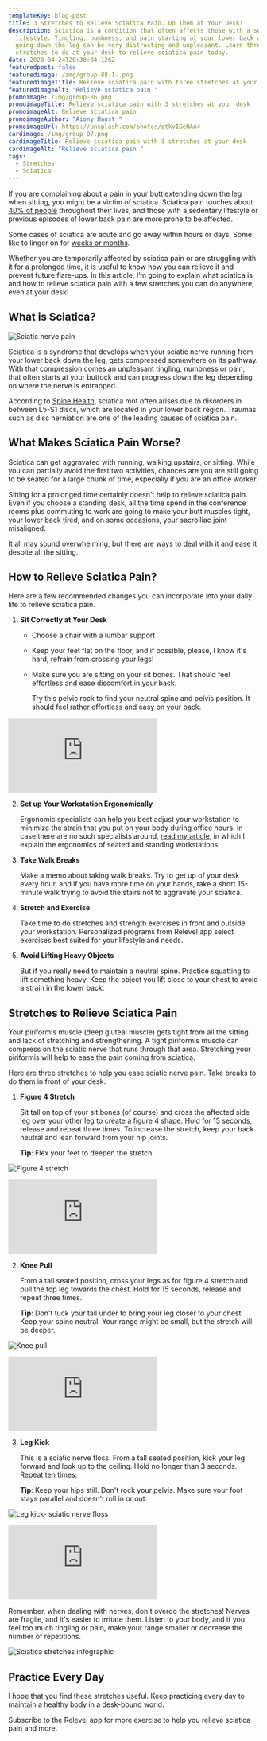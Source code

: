 ```yaml
---
templateKey: blog-post
title: 3 Stretches to Relieve Sciatica Pain. Do Them at Your Desk!
description: Sciatica is a condition that often affects those with a sedentary
  lifestyle. Tingling, numbness, and pain starting at your lower back and often
  going down the leg can be very distracting and unpleasant. Learn three
  stretches to do at your desk to relieve sciatica pain today.
date: 2020-04-24T20:30:04.126Z
featuredpost: false
featuredimage: /img/group-88-1-.png
featuredimageTitle: Relieve sciatica pain with three stretches at your desk
featuredimageAlt: "Relieve sciatica pain "
promoimage: /img/group-86.png
promoimageTitle: Relieve sciatica pain with 3 stretches at your desk
promoimageAlt: Relieve sciatica pain
promoimageAuthor: "Aiony Haust "
promoimageUrl: https://unsplash.com/photos/gtkvIGeHAn4
cardimage: /img/group-87.png
cardimageTitle: Relieve sciatica pain with 3 stretches at your desk
cardimageAlt: "Relieve sciatica pain "
tags:
  - Stretches
  - Sciatica
---
```

If you are complaining about a pain in your butt extending down the leg when sitting, you might be a victim of sciatica. Sciatica pain touches about [40% of people](https://www.health.harvard.edu/pain/sciatica-of-all-the-nerve) throughout their lives, and those with a sedentary lifestyle or previous episodes of lower back pain are more prone to be affected.[](https://www.health.harvard.edu/pain/sciatica-of-all-the-nerve)

Some cases of sciatica are acute and go away within hours or days. Some like to linger on for [weeks or months](https://www.health.harvard.edu/pain/sciatica-of-all-the-nerve).[](https://www.health.harvard.edu/pain/sciatica-of-all-the-nerve)

Whether you are temporarily affected by sciatica pain or are struggling with it for a prolonged time, it is useful to know how you can relieve it and prevent future flare-ups. In this article, I’m going to explain what sciatica is and how to relieve sciatica pain with a few stretches you can do anywhere, even at your desk!

## What is Sciatica?

![Sciatic nerve pain](/img/group-89.png "Sciatic Nerve and the Areas of Pain")

Sciatica is a syndrome that develops when your sciatic nerve running from your lower back down the leg, gets compressed somewhere on its pathway. With that compression comes an unpleasant tingling, numbness or pain, that often starts at your buttock and can progress down the leg depending on where the nerve is entrapped.

According to [Spine Health](https://www.spine-health.com/video/sciatica-interactive-video), sciatica mot often arises due to disorders in between L5-S1 discs, which are located in your lower back region. Traumas such as disc herniation are one of the leading causes of sciatica pain. 

## What Makes Sciatica Pain Worse?

Sciatica can get aggravated with running, walking upstairs, or sitting. While you can partially avoid the first two activities, chances are you are still going to be seated for a large chunk of time, especially if you are an office worker.

Sitting for a prolonged time certainly doesn't help to relieve sciatica pain. Even if you choose a standing desk, all the time spend in the conference rooms plus commuting to work are going to make your butt muscles tight, your lower back tired, and on some occasions, your sacroiliac joint misaligned. 

It all may sound overwhelming, but there are ways to deal with it and ease it despite all the sitting.

## How to Relieve Sciatica Pain?

Here are a few recommended changes you can incorporate into your daily life to relieve sciatica pain.

1. **Sit Correctly at Your Desk**

   * Choose a chair with a lumbar support
   * Keep your feet flat on the floor, and if possible, please, I know it's hard, refrain from crossing your legs!
   * Make sure you are sitting on your sit bones. That should feel effortless and ease discomfort in your back. 

     Try this pelvic rock to find your neutral spine and pelvis position. It should feel rather effortless and easy on your back.

<span class="youtube-embed__container"><iframe class="youtube-embed__player" id="ytplayer" type="text/html" src="https://www.youtube.com/embed/KJBXKOxGc4A?autoplay=1&mute=1&controls=0&loop=1&modestbranding=1&fs=0&playsinline=1&showinfo=0&playlist=KJBXKOxGc4A&origin=http://relevelapp.com?autoplay=1&mute=1&controls=0&loop=1&modestbranding=1&fs=0&playsinline=1&showinfo=0&playlist=KJBXKOxGc4A?autoplay=1&mute=1&controls=0&loop=1&modestbranding=1&fs=0&playsinline=1&showinfo=0&playlist=KJBXKOxGc4A&origin=http://relevelapp.com&origin=http://relevelapp.com?autoplay=1&mute=1&controls=0&loop=1&modestbranding=1&fs=0&playsinline=1&showinfo=0&playlist=KJBXKOxGc4A?autoplay=1&mute=1&controls=0&loop=1&modestbranding=1&fs=0&playsinline=1&showinfo=0&playlist=KJBXKOxGc4A&origin=http://relevelapp.com?autoplay=1&mute=1&controls=0&loop=1&modestbranding=1&fs=0&playsinline=1&showinfo=0&playlist=KJBXKOxGc4A?autoplay=1&mute=1&controls=0&loop=1&modestbranding=1&fs=0&playsinline=1&showinfo=0&playlist=KJBXKOxGc4A&origin=http://relevelapp.com&origin=http://relevelapp.com&origin=http://relevelapp.com?autoplay=1&mute=1&controls=0&loop=1&modestbranding=1&fs=0&playsinline=1&showinfo=0&playlist=KJBXKOxGc4A?autoplay=1&mute=1&controls=0&loop=1&modestbranding=1&fs=0&playsinline=1&showinfo=0&playlist=KJBXKOxGc4A&origin=http://relevelapp.com?autoplay=1&mute=1&controls=0&loop=1&modestbranding=1&fs=0&playsinline=1&showinfo=0&playlist=KJBXKOxGc4A?autoplay=1&mute=1&controls=0&loop=1&modestbranding=1&fs=0&playsinline=1&showinfo=0&playlist=KJBXKOxGc4A&origin=http://relevelapp.com&origin=http://relevelapp.com?autoplay=1&mute=1&controls=0&loop=1&modestbranding=1&fs=0&playsinline=1&showinfo=0&playlist=KJBXKOxGc4A?autoplay=1&mute=1&controls=0&loop=1&modestbranding=1&fs=0&playsinline=1&showinfo=0&playlist=KJBXKOxGc4A&origin=http://relevelapp.com?autoplay=1&mute=1&controls=0&loop=1&modestbranding=1&fs=0&playsinline=1&showinfo=0&playlist=KJBXKOxGc4A?autoplay=1&mute=1&controls=0&loop=1&modestbranding=1&fs=0&playsinline=1&showinfo=0&playlist=KJBXKOxGc4A&origin=http://relevelapp.com&origin=http://relevelapp.com&origin=http://relevelapp.com&origin=http://relevelapp.com?autoplay=1&mute=1&controls=0&loop=1&modestbranding=1&fs=0&playsinline=1&showinfo=0&playlist=KJBXKOxGc4A?autoplay=1&mute=1&controls=0&loop=1&modestbranding=1&fs=0&playsinline=1&showinfo=0&playlist=KJBXKOxGc4A&origin=http://relevelapp.com?autoplay=1&mute=1&controls=0&loop=1&modestbranding=1&fs=0&playsinline=1&showinfo=0&playlist=KJBXKOxGc4A?autoplay=1&mute=1&controls=0&loop=1&modestbranding=1&fs=0&playsinline=1&showinfo=0&playlist=KJBXKOxGc4A&origin=http://relevelapp.com&origin=http://relevelapp.com?autoplay=1&mute=1&controls=0&loop=1&modestbranding=1&fs=0&playsinline=1&showinfo=0&playlist=KJBXKOxGc4A?autoplay=1&mute=1&controls=0&loop=1&modestbranding=1&fs=0&playsinline=1&showinfo=0&playlist=KJBXKOxGc4A&origin=http://relevelapp.com?autoplay=1&mute=1&controls=0&loop=1&modestbranding=1&fs=0&playsinline=1&showinfo=0&playlist=KJBXKOxGc4A?autoplay=1&mute=1&controls=0&loop=1&modestbranding=1&fs=0&playsinline=1&showinfo=0&playlist=KJBXKOxGc4A&origin=http://relevelapp.com&origin=http://relevelapp.com&origin=http://relevelapp.com?autoplay=1&mute=1&controls=0&loop=1&modestbranding=1&fs=0&playsinline=1&showinfo=0&playlist=KJBXKOxGc4A?autoplay=1&mute=1&controls=0&loop=1&modestbranding=1&fs=0&playsinline=1&showinfo=0&playlist=KJBXKOxGc4A&origin=http://relevelapp.com?autoplay=1&mute=1&controls=0&loop=1&modestbranding=1&fs=0&playsinline=1&showinfo=0&playlist=KJBXKOxGc4A?autoplay=1&mute=1&controls=0&loop=1&modestbranding=1&fs=0&playsinline=1&showinfo=0&playlist=KJBXKOxGc4A&origin=http://relevelapp.com&origin=http://relevelapp.com?autoplay=1&mute=1&controls=0&loop=1&modestbranding=1&fs=0&playsinline=1&showinfo=0&playlist=KJBXKOxGc4A?autoplay=1&mute=1&controls=0&loop=1&modestbranding=1&fs=0&playsinline=1&showinfo=0&playlist=KJBXKOxGc4A&origin=http://relevelapp.com?autoplay=1&mute=1&controls=0&loop=1&modestbranding=1&fs=0&playsinline=1&showinfo=0&playlist=KJBXKOxGc4A?autoplay=1&mute=1&controls=0&loop=1&modestbranding=1&fs=0&playsinline=1&showinfo=0&playlist=KJBXKOxGc4A&origin=http://relevelapp.com&origin=http://relevelapp.com&origin=http://relevelapp.com&origin=http://relevelapp.com&origin=http://relevelapp.com" frameborder="0"></iframe></span>

2. **Set up Your Workstation Ergonomically**

   Ergonomic specialists can help you best adjust your workstation to minimize the strain that you put on your body during office hours. In case there are no such specialists around, [read my article](https://www.relevelapp.com/blog/standing-vs-sitting-desk-how-to-set-up-your-workstation-to-prevent-the-aches/), in which I explain the ergonomics of seated and standing workstations. 
3. **Take Walk Breaks**

   Make a memo about taking walk breaks. Try to get up of your desk every hour, and if you have more time on your hands, take a short 15-minute walk trying to avoid the stairs not to aggravate your sciatica.
4. **Stretch and Exercise**

   Take time to do stretches and strength exercises in front and outside your workstation. Personalized programs from Relevel app select exercises best suited for your lifestyle and needs.
5. **Avoid Lifting Heavy Objects**

   But if you really need to maintain a neutral spine. Practice squatting to lift something heavy. Keep the object you lift close to your chest to avoid a strain in the lower back.

## Stretches to Relieve Sciatica Pain

Your piriformis muscle (deep gluteal muscle) gets tight from all the sitting and lack of stretching and strengthening. A tight piriformis muscle can compress on the sciatic nerve that runs through that area. Stretching your piriformis will help to ease the pain coming from sciatica.

Here are three stretches to help you ease sciatic nerve pain. Take breaks to do them in front of your desk.

1. **Figure 4 Stretch**

   Sit tall on top of your sit bones (of course) and cross the affected side leg over your other leg to create a figure 4 shape. Hold for 15 seconds, release and repeat three times. To increase the stretch, keep your back neutral and lean forward from your hip joints.

   **Tip**: Flex your feet to deepen the stretch.

![Figure 4 stretch](/img/figure4.png "Figure 4 stretch at your desk")

<span class="youtube-embed__container"><iframe class="youtube-embed__player" id="ytplayer" type="text/html" src="https://www.youtube.com/embed/0Bq-U8fn4d0?autoplay=1&mute=1&controls=0&loop=1&modestbranding=1&fs=0&playsinline=1&showinfo=0&playlist=0Bq-U8fn4d0&origin=http://relevelapp.com" frameborder="0"></iframe></span>

2. **Knee Pull**

   From a tall seated position, cross your legs as for figure 4 stretch and pull the top leg towards the chest. Hold for 15 seconds, release and repeat three times.

   **Tip**: Don't tuck your tail under to bring your leg closer to your chest. Keep your spine neutral. Your range might be small, but the stretch will be deeper.

![Knee pull](/img/kneepull.png "Knee pull at your desk")

<span class="youtube-embed__container"><iframe class="youtube-embed__player" id="ytplayer" type="text/html" src="https://www.youtube.com/embed/dTyaJA0bbfY?autoplay=1&mute=1&controls=0&loop=1&modestbranding=1&fs=0&playsinline=1&showinfo=0&playlist=dTyaJA0bbfY&origin=http://relevelapp.com" frameborder="0"></iframe></span>

3. **Leg Kick**

   This is a sciatic nerve floss. From a tall seated position, kick your leg forward and look up to the ceiling. Hold no longer than 3 seconds. Repeat ten times.

   **Tip**: Keep your hips still. Don't rock your pelvis. Make sure your foot stays parallel and doesn't roll in or out.

![Leg kick- sciatic nerve floss](/img/legkick.png "Leg kick- sciatic nerve floss at your desk")

<span class="youtube-embed__container"><iframe class="youtube-embed__player" id="ytplayer" type="text/html" src="https://www.youtube.com/embed/2bTpGmMFX6I?autoplay=1&mute=1&controls=0&loop=1&modestbranding=1&fs=0&playsinline=1&showinfo=0&playlist=2bTpGmMFX6I&origin=http://relevelapp.com" frameborder="0"></iframe></span>

Remember, when dealing with nerves, don't overdo the stretches! Nerves are fragile, and it's easier to irritate them. Listen to your body, and if you feel too much tingling or pain, make your range smaller or decrease the number of repetitions.

![Sciatica stretches infographic](/img/sciatica-info.png "Sciatica stretches at your desk")

## Practice Every Day

I hope that you find these stretches useful. Keep practicing every day to maintain a healthy body in a desk-bound world. 

Subscribe to the Relevel app for more exercise to help you relieve sciatica pain and more.